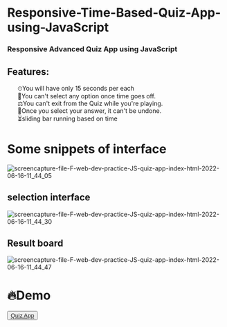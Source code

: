 # Responsive-Time-Based-Quiz-App-using-JavaScript
### Responsive Advanced Quiz App using JavaScript

## Features:
 <ul style="list-style:none;">
    <li>⏱You will have only <span>15 seconds</span> per each</li>
    <li>🤞You can't select any option once time goes off.</li>
    <li>⚖You can't exit from the Quiz while you're playing.</li>
    <li>🎃Once you select your answer, it can't be undone.</li>
   <li>⏳sliding bar running based on time</li>
  </ul>
 
 # Some snippets of interface
![screencapture-file-F-web-dev-practice-JS-quiz-app-index-html-2022-06-16-11_44_05](https://user-images.githubusercontent.com/60597502/174133519-551ffa70-b506-4657-b272-27cefc1187f1.png)

## selection interface
![screencapture-file-F-web-dev-practice-JS-quiz-app-index-html-2022-06-16-11_44_30](https://user-images.githubusercontent.com/60597502/174133531-4985e16e-ccee-46dd-9373-0123ce65f292.png)

## Result board
![screencapture-file-F-web-dev-practice-JS-quiz-app-index-html-2022-06-16-11_44_47](https://user-images.githubusercontent.com/60597502/174133527-f7d3cee3-2f6d-489e-bb7a-8ccd49de0389.png)


# 🔥Demo
<button><a href="https://jsfiddle.net/Noor_Ahmed_Shaikh/qg3eufvb/">Quiz App</a></button>
